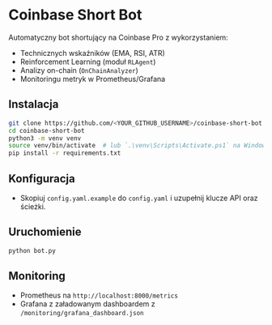 # Coinbase Short Bot

Automatyczny bot shortujący na Coinbase Pro z wykorzystaniem:
- Technicznych wskaźników (EMA, RSI, ATR)
- Reinforcement Learning (moduł `RLAgent`)
- Analizy on-chain (`OnChainAnalyzer`)
- Monitoringu metryk w Prometheus/Grafana

## Instalacja
```bash
git clone https://github.com/<YOUR_GITHUB_USERNAME>/coinbase-short-bot.git
cd coinbase-short-bot
python3 -m venv venv
source venv/bin/activate  # lub `.\venv\Scripts\Activate.ps1` na Windows
pip install -r requirements.txt
```

## Konfiguracja
- Skopiuj `config.yaml.example` do `config.yaml` i uzupełnij klucze API oraz ścieżki.

## Uruchomienie
```bash
python bot.py
```

## Monitoring
- Prometheus na `http://localhost:8000/metrics`
- Grafana z załadowanym dashboardem z `/monitoring/grafana_dashboard.json`
